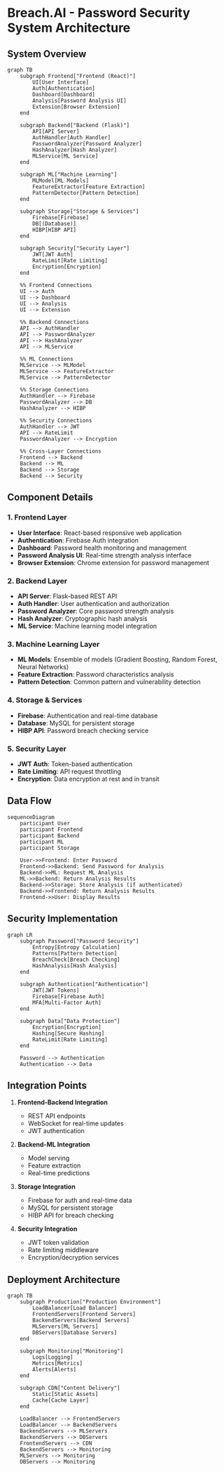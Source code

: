 # Breach.AI - Password Security System Architecture

## System Overview

```mermaid
graph TB
    subgraph Frontend["Frontend (React)"]
        UI[User Interface]
        Auth[Authentication]
        Dashboard[Dashboard]
        Analysis[Password Analysis UI]
        Extension[Browser Extension]
    end

    subgraph Backend["Backend (Flask)"]
        API[API Server]
        AuthHandler[Auth Handler]
        PasswordAnalyzer[Password Analyzer]
        HashAnalyzer[Hash Analyzer]
        MLService[ML Service]
    end

    subgraph ML["Machine Learning"]
        MLModel[ML Models]
        FeatureExtractor[Feature Extraction]
        PatternDetector[Pattern Detection]
    end

    subgraph Storage["Storage & Services"]
        Firebase[Firebase]
        DB[(Database)]
        HIBP[HIBP API]
    end

    subgraph Security["Security Layer"]
        JWT[JWT Auth]
        RateLimit[Rate Limiting]
        Encryption[Encryption]
    end

    %% Frontend Connections
    UI --> Auth
    UI --> Dashboard
    UI --> Analysis
    UI --> Extension

    %% Backend Connections
    API --> AuthHandler
    API --> PasswordAnalyzer
    API --> HashAnalyzer
    API --> MLService

    %% ML Connections
    MLService --> MLModel
    MLService --> FeatureExtractor
    MLService --> PatternDetector

    %% Storage Connections
    AuthHandler --> Firebase
    PasswordAnalyzer --> DB
    HashAnalyzer --> HIBP

    %% Security Connections
    AuthHandler --> JWT
    API --> RateLimit
    PasswordAnalyzer --> Encryption

    %% Cross-Layer Connections
    Frontend --> Backend
    Backend --> ML
    Backend --> Storage
    Backend --> Security
```

## Component Details

### 1. Frontend Layer
- **User Interface**: React-based responsive web application
- **Authentication**: Firebase Auth integration
- **Dashboard**: Password health monitoring and management
- **Password Analysis UI**: Real-time strength analysis interface
- **Browser Extension**: Chrome extension for password management

### 2. Backend Layer
- **API Server**: Flask-based REST API
- **Auth Handler**: User authentication and authorization
- **Password Analyzer**: Core password strength analysis
- **Hash Analyzer**: Cryptographic hash analysis
- **ML Service**: Machine learning model integration

### 3. Machine Learning Layer
- **ML Models**: Ensemble of models (Gradient Boosting, Random Forest, Neural Networks)
- **Feature Extraction**: Password characteristics analysis
- **Pattern Detection**: Common pattern and vulnerability detection

### 4. Storage & Services
- **Firebase**: Authentication and real-time database
- **Database**: MySQL for persistent storage
- **HIBP API**: Password breach checking service

### 5. Security Layer
- **JWT Auth**: Token-based authentication
- **Rate Limiting**: API request throttling
- **Encryption**: Data encryption at rest and in transit

## Data Flow

```mermaid
sequenceDiagram
    participant User
    participant Frontend
    participant Backend
    participant ML
    participant Storage

    User->>Frontend: Enter Password
    Frontend->>Backend: Send Password for Analysis
    Backend->>ML: Request ML Analysis
    ML->>Backend: Return Analysis Results
    Backend->>Storage: Store Analysis (if authenticated)
    Backend->>Frontend: Return Analysis Results
    Frontend->>User: Display Results
```

## Security Implementation

```mermaid
graph LR
    subgraph Password["Password Security"]
        Entropy[Entropy Calculation]
        Patterns[Pattern Detection]
        BreachCheck[Breach Checking]
        HashAnalysis[Hash Analysis]
    end

    subgraph Authentication["Authentication"]
        JWT[JWT Tokens]
        Firebase[Firebase Auth]
        MFA[Multi-Factor Auth]
    end

    subgraph Data["Data Protection"]
        Encryption[Encryption]
        Hashing[Secure Hashing]
        RateLimit[Rate Limiting]
    end

    Password --> Authentication
    Authentication --> Data
```

## Integration Points

1. **Frontend-Backend Integration**
   - REST API endpoints
   - WebSocket for real-time updates
   - JWT authentication

2. **Backend-ML Integration**
   - Model serving
   - Feature extraction
   - Real-time predictions

3. **Storage Integration**
   - Firebase for auth and real-time data
   - MySQL for persistent storage
   - HIBP API for breach checking

4. **Security Integration**
   - JWT token validation
   - Rate limiting middleware
   - Encryption/decryption services

## Deployment Architecture

```mermaid
graph TB
    subgraph Production["Production Environment"]
        LoadBalancer[Load Balancer]
        FrontendServers[Frontend Servers]
        BackendServers[Backend Servers]
        MLServers[ML Servers]
        DBServers[Database Servers]
    end

    subgraph Monitoring["Monitoring"]
        Logs[Logging]
        Metrics[Metrics]
        Alerts[Alerts]
    end

    subgraph CDN["Content Delivery"]
        Static[Static Assets]
        Cache[Cache Layer]
    end

    LoadBalancer --> FrontendServers
    LoadBalancer --> BackendServers
    BackendServers --> MLServers
    BackendServers --> DBServers
    FrontendServers --> CDN
    BackendServers --> Monitoring
    MLServers --> Monitoring
    DBServers --> Monitoring
``` 
